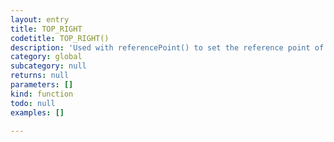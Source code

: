 ```yaml
---
layout: entry
title: TOP_RIGHT
codetitle: TOP_RIGHT()
description: 'Used with referencePoint() to set the reference point of transformations to the top right of the page item.'
category: global
subcategory: null
returns: null
parameters: []
kind: function
todo: null
examples: []

---
```

